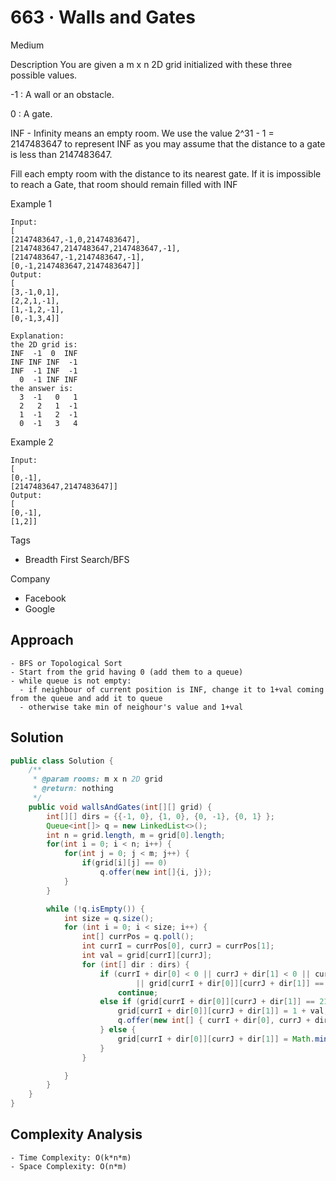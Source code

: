 # 663 · Walls and Gates

Medium

Description
You are given a m x n 2D grid initialized with these three possible values.

-1 : A wall or an obstacle.

0 : A gate.

INF - Infinity means an empty room. We use the value 2^31 - 1 = 2147483647 to represent INF as you may assume that the distance to a gate is less than 2147483647.

Fill each empty room with the distance to its nearest gate. If it is impossible to reach a Gate, that room should remain filled with INF


Example 1
```
Input:
[
[2147483647,-1,0,2147483647],
[2147483647,2147483647,2147483647,-1],
[2147483647,-1,2147483647,-1],
[0,-1,2147483647,2147483647]]
Output:
[
[3,-1,0,1],
[2,2,1,-1],
[1,-1,2,-1],
[0,-1,3,4]]

Explanation:
the 2D grid is:
INF  -1  0  INF
INF INF INF  -1
INF  -1 INF  -1
  0  -1 INF INF
the answer is:
  3  -1   0   1
  2   2   1  -1
  1  -1   2  -1
  0  -1   3   4
```
Example 2
```
Input:
[
[0,-1],
[2147483647,2147483647]]
Output:
[
[0,-1],
[1,2]]
```
Tags
- Breadth First Search/BFS

Company
- Facebook
- Google

## Approach
```
- BFS or Topological Sort
- Start from the grid having 0 (add them to a queue)
- while queue is not empty:
  - if neighbour of current position is INF, change it to 1+val coming from the queue and add it to queue
  - otherwise take min of neighour's value and 1+val
```

## Solution
```java
public class Solution {
    /**
     * @param rooms: m x n 2D grid
     * @return: nothing
     */
    public void wallsAndGates(int[][] grid) {
        int[][] dirs = {{-1, 0}, {1, 0}, {0, -1}, {0, 1} };
        Queue<int[]> q = new LinkedList<>();
        int n = grid.length, m = grid[0].length;
        for(int i = 0; i < n; i++) {
            for(int j = 0; j < m; j++) {
                if(grid[i][j] == 0)
                    q.offer(new int[]{i, j});
            }
        }

        while (!q.isEmpty()) {
            int size = q.size();
            for (int i = 0; i < size; i++) {
                int[] currPos = q.poll();
                int currI = currPos[0], currJ = currPos[1];
                int val = grid[currI][currJ];
                for (int[] dir : dirs) {
                    if (currI + dir[0] < 0 || currJ + dir[1] < 0 || currI + dir[0] >= n || currJ + dir[1] >= m
                            || grid[currI + dir[0]][currJ + dir[1]] == -1)
                        continue;
                    else if (grid[currI + dir[0]][currJ + dir[1]] == 2147483647) {
                        grid[currI + dir[0]][currJ + dir[1]] = 1 + val;
                        q.offer(new int[] { currI + dir[0], currJ + dir[1] });
                    } else {
                        grid[currI + dir[0]][currJ + dir[1]] = Math.min(grid[currI + dir[0]][currJ + dir[1]], 1 + val);
                    }
                }

            }
        }
    }
}
```

## Complexity Analysis
```
- Time Complexity: O(k*n*m)
- Space Complexity: O(n*m)
```
